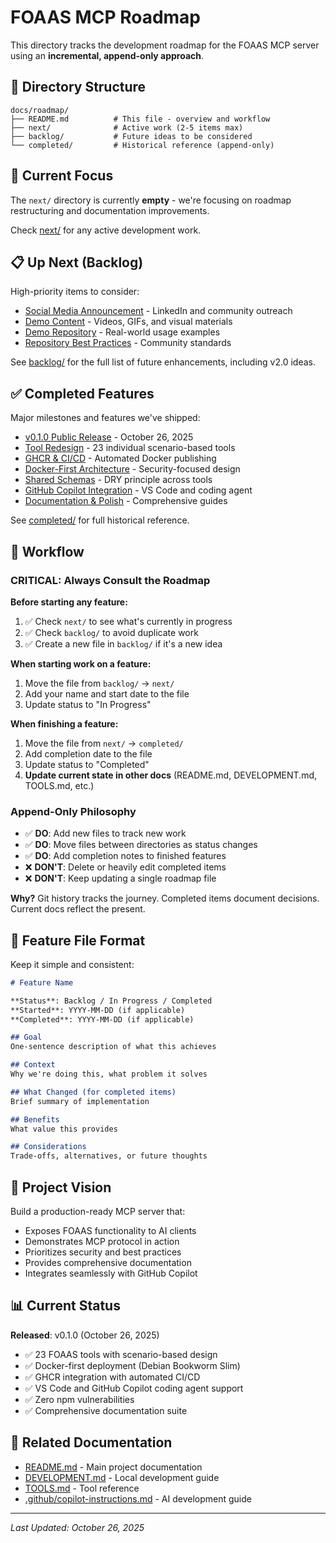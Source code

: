 # FOAAS MCP Roadmap

This directory tracks the development roadmap for the FOAAS MCP server using an **incremental, append-only approach**.

## 📁 Directory Structure

```
docs/roadmap/
├── README.md          # This file - overview and workflow
├── next/              # Active work (2-5 items max)
├── backlog/           # Future ideas to be considered
└── completed/         # Historical reference (append-only)
```

## 🎯 Current Focus

The `next/` directory is currently **empty** - we're focusing on roadmap restructuring and documentation improvements.

Check [next/](next/) for any active development work.

## 📋 Up Next (Backlog)

High-priority items to consider:

- [Social Media Announcement](backlog/social-media-announcement.md) - LinkedIn and community outreach
- [Demo Content](backlog/demo-content.md) - Videos, GIFs, and visual materials
- [Demo Repository](backlog/demo-repository.md) - Real-world usage examples
- [Repository Best Practices](backlog/repository-best-practices.md) - Community standards

See [backlog/](backlog/) for the full list of future enhancements, including v2.0 ideas.

## ✅ Completed Features

Major milestones and features we've shipped:

- [v0.1.0 Public Release](completed/v0.1.0-release.md) - October 26, 2025
- [Tool Redesign](completed/tool-redesign.md) - 23 individual scenario-based tools
- [GHCR & CI/CD](completed/ghcr-cicd.md) - Automated Docker publishing
- [Docker-First Architecture](completed/docker-first-architecture.md) - Security-focused design
- [Shared Schemas](completed/shared-schemas.md) - DRY principle across tools
- [GitHub Copilot Integration](completed/copilot-integration.md) - VS Code and coding agent
- [Documentation & Polish](completed/documentation-polish.md) - Comprehensive guides

See [completed/](completed/) for full historical reference.

## 🔄 Workflow

### CRITICAL: Always Consult the Roadmap

**Before starting any feature:**
1. ✅ Check `next/` to see what's currently in progress
2. ✅ Check `backlog/` to avoid duplicate work
3. ✅ Create a new file in `backlog/` if it's a new idea

**When starting work on a feature:**
1. Move the file from `backlog/` → `next/`
2. Add your name and start date to the file
3. Update status to "In Progress"

**When finishing a feature:**
1. Move the file from `next/` → `completed/`
2. Add completion date to the file
3. Update status to "Completed"
4. **Update current state in other docs** (README.md, DEVELOPMENT.md, TOOLS.md, etc.)

### Append-Only Philosophy

- ✅ **DO**: Add new files to track new work
- ✅ **DO**: Move files between directories as status changes
- ✅ **DO**: Add completion notes to finished features
- ❌ **DON'T**: Delete or heavily edit completed items
- ❌ **DON'T**: Keep updating a single roadmap file

**Why?** Git history tracks the journey. Completed items document decisions. Current docs reflect the present.

## 📝 Feature File Format

Keep it simple and consistent:

```markdown
# Feature Name

**Status**: Backlog / In Progress / Completed
**Started**: YYYY-MM-DD (if applicable)
**Completed**: YYYY-MM-DD (if applicable)

## Goal
One-sentence description of what this achieves

## Context
Why we're doing this, what problem it solves

## What Changed (for completed items)
Brief summary of implementation

## Benefits
What value this provides

## Considerations
Trade-offs, alternatives, or future thoughts
```

## 🎯 Project Vision

Build a production-ready MCP server that:
- Exposes FOAAS functionality to AI clients
- Demonstrates MCP protocol in action
- Prioritizes security and best practices
- Provides comprehensive documentation
- Integrates seamlessly with GitHub Copilot

## 📊 Current Status

**Released**: v0.1.0 (October 26, 2025)
- ✅ 23 FOAAS tools with scenario-based design
- ✅ Docker-first deployment (Debian Bookworm Slim)
- ✅ GHCR integration with automated CI/CD
- ✅ VS Code and GitHub Copilot coding agent support
- ✅ Zero npm vulnerabilities
- ✅ Comprehensive documentation suite

## 🔗 Related Documentation

- [README.md](../../README.md) - Main project documentation
- [DEVELOPMENT.md](../DEVELOPMENT.md) - Local development guide
- [TOOLS.md](../TOOLS.md) - Tool reference
- [.github/copilot-instructions.md](../../.github/copilot-instructions.md) - AI development guide

---

*Last Updated: October 26, 2025*
